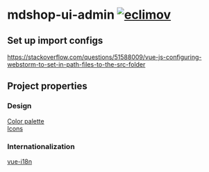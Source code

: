 # mdshop-ui-admin [![eclimov](https://circleci.com/gh/eclimov/mdshop-ui-admin.svg?style=svg)](https://circleci.com/gh/eclimov/mdshop-ui-admin)

## Set up import configs
https://stackoverflow.com/questions/51588009/vue-js-configuring-webstorm-to-set-in-path-files-to-the-src-folder

## Project properties
### Design
[Color palette](https://www.color-hex.com/color-palette/78470)  
[Icons](https://pictogrammers.com/library/mdi/)
### Internationalization
[vue-i18n](https://www.codeandweb.com/babeledit/tutorials/how-to-translate-your-vue-app-with-vue-i18n)
